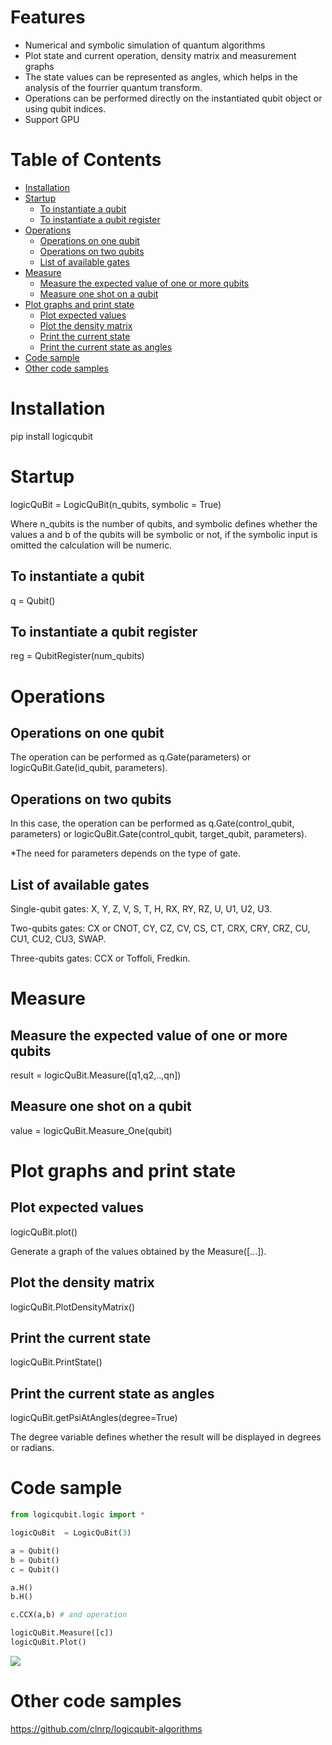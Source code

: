 # Features

- Numerical and symbolic simulation of quantum algorithms
- Plot state and current operation, density matrix and measurement graphs
- The state values can be represented as angles, which helps in the analysis of the fourrier quantum transform.
- Operations can be performed directly on the instantiated qubit object or using qubit indices.
- Support GPU

# Table of Contents
- [Installation](#installation)
- [Startup](#startup)
  * [To instantiate a qubit](#to-instantiate-a-qubit)
  * [To instantiate a qubit register](#to-instantiate-a-qubit-register)
- [Operations](#operations)
  * [Operations on one qubit](#operations-on-one-qubit)
  * [Operations on two qubits](#operations-on-two-qubits)
  * [List of available gates](#list-of-available-gates)
- [Measure](#Measure)
  * [Measure the expected value of one or more qubits](#Measure-the-expected-value-of-one-or-more-qubits)
  * [Measure one shot on a qubit](#Measure-one-shot-on-a-qubit)
- [Plot graphs and print state](#Plot-graphs-and-print-state)
  * [Plot expected values](#Plot-expected-values)
  * [Plot the density matrix](#Plot-the-density-matrix)
  * [Print the current state](#Print-the-current-state)
  * [Print the current state as angles](#Print-the-current-state-as-angles)
- [Code sample](#code-sample)
- [Other code samples](#other-code-samples)

# Installation

pip install logicqubit

# Startup

logicQuBit  = LogicQuBit(n_qubits, symbolic = True)

Where n_qubits is the number of qubits, and symbolic defines whether the values a and b of the qubits will be symbolic or not, if the symbolic input is omitted the calculation will be numeric.

## To instantiate a qubit

q  = Qubit()

## To instantiate a qubit register

reg = QubitRegister(num_qubits)

# Operations

## Operations on one qubit

The operation can be performed as q.Gate(parameters) or logicQuBit.Gate(id_qubit, parameters).

## Operations on two qubits

In this case, the operation can be performed as q.Gate(control_qubit, parameters) or logicQuBit.Gate(control_qubit, target_qubit, parameters).

*The need for parameters depends on the type of gate.


## List of available gates

Single-qubit gates: X, Y, Z, V, S, T, H, RX, RY, RZ, U, U1, U2, U3.

Two-qubits gates: CX or CNOT, CY, CZ, CV, CS, CT, CRX, CRY, CRZ, CU, CU1, CU2, CU3, SWAP.

Three-qubits gates: CCX or Toffoli, Fredkin.

# Measure

## Measure the expected value of one or more qubits

result = logicQuBit.Measure([q1,q2,..,qn])

## Measure one shot on a qubit

value = logicQuBit.Measure_One(qubit)

# Plot graphs and print state

## Plot expected values

logicQuBit.plot()

Generate a graph of the values obtained by the Measure([...]).

## Plot the density matrix

logicQuBit.PlotDensityMatrix()

## Print the current state

logicQuBit.PrintState()

## Print the current state as angles

logicQuBit.getPsiAtAngles(degree=True)

The degree variable defines whether the result will be displayed in degrees or radians.

# Code sample

```python
from logicqubit.logic import *

logicQuBit  = LogicQuBit(3)

a = Qubit()
b = Qubit()
c = Qubit()

a.H()
b.H()

c.CCX(a,b) # and operation

logicQuBit.Measure([c])
logicQuBit.Plot()
```
![](https://github.com/clnrp/logicqubit/blob/master/images/1620579394.png)

# Other code samples

https://github.com/clnrp/logicqubit-algorithms

